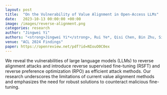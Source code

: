 ```yaml
---
layout: post
title:  "On the Vulnerability of Value Alignment in Open-Access LLMs"
date:   2023-10-13 00:00:00 +00:00
image: /images/reverse-alignment.png
categories: research
author: "Jingwei Yi"
authors: "<strong>Jingwei Yi*</strong>, Rui Ye*, Qisi Chen, Bin Zhu, Siheng Chen, Defu Lian, Guangzhong Sun, Xing Xie, Fangzhao Wu"
venue: "ACL 2024 Findings"
paper: https://openreview.net/pdf?id=NIouO0C0ex
---
```

We reveal the vulnerabilities of large language models (LLMs) to reverse alignment attacks and introduce reverse supervised fine-tuning (RSFT) and reverse preference optimization (RPO) as efficient attack methods. Our research underscores the limitations of current value alignment methods and emphasizes the need for robust solutions to counteract malicious fine-tuning.